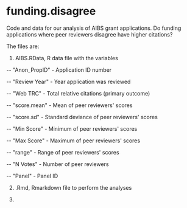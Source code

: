 # funding.disagree
Code and data for our analysis of AIBS grant applications. Do funding applications where peer reviewers disagree
have higher citations?

The files are:
1. AIBS.RData, R data file with the variables
  
  -- "Anon_PropID" - Application ID number
  
  -- "Review Year" - Year application was reviewed
  
  -- "Web TRC" - Total relative citations (primary outcome)
  
  -- "score.mean" - Mean of peer reviewers' scores
  
  -- "score.sd" - Standard deviance of peer reviewers' scores
  
  -- "Min Score" - Minimum of peer reviewers' scores  
  
  -- "Max Score" - Maximum of peer reviewers' scores
  
  -- "range" - Range of peer reviewers' scores
  
  -- "N Votes" - Number of peer reviewers
  
  -- "Panel" - Panel ID

2. .Rmd, Rmarkdown file to perform the analyses

3. 
